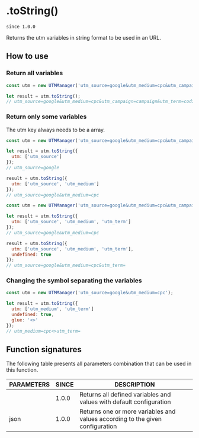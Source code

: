 # .toString()

`since 1.0.0`

Returns the utm variables in string format to be used in an URL.

## How to use

### Return all variables

```js
const utm = new UTMManager('utm_source=google&utm_medium=cpc&utm_campaign=campaign&utm_term=coding');

let result = utm.toString();
// utm_source=google&utm_medium=cpc&utm_campaign=campaign&utm_term=coding
```

### Return only some variables

The utm key always needs to be a array.

```js
const utm = new UTMManager('utm_source=google&utm_medium=cpc&utm_campaign=campaign');

let result = utm.toString({
  utm: ['utm_source']
});
// utm_source=google

result = utm.toString({
  utm: ['utm_source', 'utm_medium']
});
// utm_source=google&utm_medium=cpc
```

```js
const utm = new UTMManager('utm_source=google&utm_medium=cpc&utm_campaign=campaign');

let result = utm.toString({
  utm: ['utm_source', 'utm_medium', 'utm_term']
});
// utm_source=google&utm_medium=cpc

result = utm.toString({
  utm: ['utm_source', 'utm_medium', 'utm_term'],
  undefined: true
});
// utm_source=google&utm_medium=cpc&utm_term=
```

### Changing the symbol separating the variables

```js
const utm = new UTMManager('utm_source=google&utm_medium=cpc');

let result = utm.toString({
  utm: ['utm_medium', 'utm_term']
  undefined: true,
  glue: '<>'
});
// utm_medium=cpc<>utm_term=
```

## Function signatures

The following table presents all parameters combination that can be used in this function.

| PARAMETERS | SINCE | DESCRIPTION |
| ---------- | ----- | ----------- |
|            | 1.0.0 | Returns all defined variables and values with default configuration |
| json       | 1.0.0 | Returns one or more variables and values according to the given configuration |
